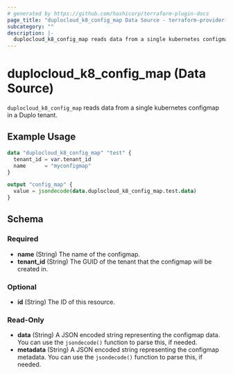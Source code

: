 ```yaml
---
# generated by https://github.com/hashicorp/terraform-plugin-docs
page_title: "duplocloud_k8_config_map Data Source - terraform-provider-duplocloud"
subcategory: ""
description: |-
  duplocloud_k8_config_map reads data from a single kubernetes configmap in a Duplo tenant.
---
```


# duplocloud_k8_config_map (Data Source)

`duplocloud_k8_config_map` reads data from a single kubernetes configmap in a Duplo tenant.

## Example Usage

```terraform
data "duplocloud_k8_config_map" "test" {
  tenant_id = var.tenant_id
  name      = "myconfigmap"
}

output "config_map" {
  value = jsondecode(data.duplocloud_k8_config_map.test.data)
}
```

<!-- schema generated by tfplugindocs -->
## Schema

### Required

- **name** (String) The name of the configmap.
- **tenant_id** (String) The GUID of the tenant that the configmap will be created in.

### Optional

- **id** (String) The ID of this resource.

### Read-Only

- **data** (String) A JSON encoded string representing the configmap data. You can use the `jsondecode()` function to parse this, if needed.
- **metadata** (String) A JSON encoded string representing the configmap metadata. You can use the `jsondecode()` function to parse this, if needed.


